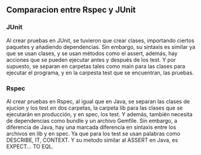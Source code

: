 ## Comparacion entre Rspec y JUnit

### JUnit

Al crear pruebas en JUnit, se tuvieron que crear clases, importando ciertos paquetes y añadiendo dependencias. Sin embargo, su sintaxis es similar ya que se usan clases, y se usan métodos como el assert, además, hay acciones que se pueden ejecutar antes y después de los test. Y por supuesto, se separan en carpetas tales como main para las clases para ejecutar el programa, y en la carpesta test que se encuentran, las pruebas.

### Rspec

Al crear pruebas en Rspec, al igual que en Java, se separan las clases de ejucion y los test en dos carpetas, la carpeta lib para las clases que se ejecutarán en producción, y en spec, los test. Y además, también necesita de dependencias como bundle y un archivo Gemfile. Sin embargo, a diferencia de Java, hay una marcada diferencia en sintaxis entre los archivos en lib y en spec. Ya que para los test se usan palabras como DESCRIBE, IT, CONTEXT. Y su metodo similar al ASSERT en Java, es EXPECT... TO EQL. 